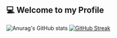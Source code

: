 ## :computer: Welcome to my Profile

![Anurag's GitHub stats](https://github-readme-stats.vercel.app/api?username=himelsu007&show_icons=true&theme=dark)
[![GitHub Streak](https://github-readme-streak-stats.herokuapp.com?user=Himelsu007&theme=dark)](https://git.io/streak-stats)



